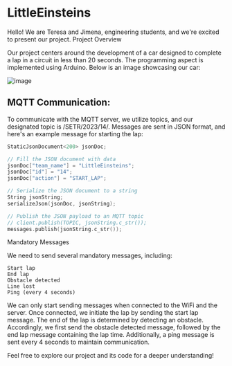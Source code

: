 # LittleEinsteins

Hello! We are Teresa and Jimena, engineering students, and we're excited to present our project.
Project Overview

Our project centers around the development of a car designed to complete a lap in a circuit in less than 20 seconds. The programming aspect is implemented using Arduino. Below is an image showcasing our car:

![image](https://github.com/jimenade/LittleEinsteins/assets/102520569/9c37c49c-debd-4c01-af90-a26d0875e3e9)

## MQTT Communication:

To communicate with the MQTT server, we utilize topics, and our designated topic is /SETR/2023/14/. Messages are sent in JSON format, and here's an example message for starting the lap:

```cpp
StaticJsonDocument<200> jsonDoc;

// Fill the JSON document with data
jsonDoc["team_name"] = "LittleEinsteins";
jsonDoc["id"] = "14";
jsonDoc["action"] = "START_LAP";

// Serialize the JSON document to a string
String jsonString;
serializeJson(jsonDoc, jsonString);

// Publish the JSON payload to an MQTT topic
// client.publish(TOPIC, jsonString.c_str());
messages.publish(jsonString.c_str());
```
Mandatory Messages

We need to send several mandatory messages, including:

    Start lap
    End lap
    Obstacle detected
    Line lost
    Ping (every 4 seconds)

We can only start sending messages when connected to the WiFi and the server. Once connected, we initiate the lap by sending the start lap message. The end of the lap is determined by detecting an obstacle. Accordingly, we first send the obstacle detected message, followed by the end lap message containing the lap time. Additionally, a ping message is sent every 4 seconds to maintain communication.

Feel free to explore our project and its code for a deeper understanding!
